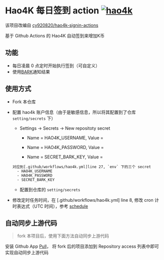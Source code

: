 # Hao4K 每日签到 action [![hao4k](https://github.com/zesming/hao4k_auto_chech_in/actions/workflows/hao4k.yml/badge.svg)](https://github.com/zesming/hao4k_auto_chech_in/actions/workflows/hao4k.yml)

该项目改编自 [cy920820/hao4k-signin-actions](https://github.com/cy920820/hao4k-signin-action)

基于 Github Actions 的 Hao4K 自动签到来增加K币

## 功能

- 每日凌晨 0 点定时开始执行签到（可自定义）
- 使用[BARK](https://github.com/Finb/Bark)通知结果

## 使用方式

- Fork 本仓库
- 配置 hao4k 账户信息（由于是敏感信息，所以将其配置到了仓库 `setting/secrets` 下）
  - Settings -> Secrets -> New repositoty secret
    - Name = HAO4K_USERNAME, Value = 
    
    - Name = HAO4K_PASSWORD, Value = 
    
    - Name = SECRET_BARK_KEY, Value = 
    
  ````
  对应到[.github/workflows/hao4k.yml]line 27, `env` 下的三个 secret
    - HAO4K_USERNAME
    - HAO4K_PASSWORD
    - SECRET_BARK_KEY
  ````

  - 配置到仓库的 `setting/secrets`
- 修改定时任务时间，在 [.github/workflows/hao4k.yml] line 8, 修改 cron 计时表达式（UTC 时间），参考 [schedule](https://docs.github.com/en/actions/reference/events-that-trigger-workflows#scheduled-events)

## 自动同步上游代码

> fork 本项目后，使用下面方法自动同步上游代码

安装 Github App [Pull](https://github.com/apps/pull)， 将 fork 后的项目添加到 Repository access 列表中即可实现自动同步上游代码



